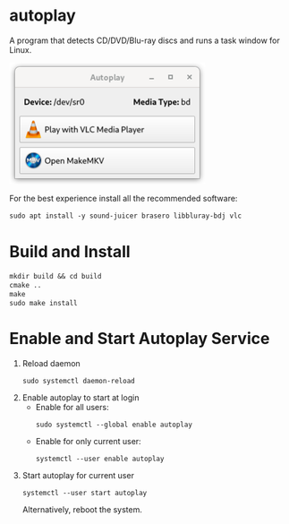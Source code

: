 # autoplay
A program that detects CD/DVD/Blu-ray discs and runs a task window for Linux.

<img src="screenshot.png" alt="Screenshot" width="350">

For the best experience install all the recommended software:
```shell
sudo apt install -y sound-juicer brasero libbluray-bdj vlc
```

# Build and Install
```shell
mkdir build && cd build
cmake ..
make
sudo make install
```

# Enable and Start Autoplay Service
1. Reload daemon
   ```shell
   sudo systemctl daemon-reload
   ```
2. Enable autoplay to start at login
   - Enable for all users:
     ```shell
     sudo systemctl --global enable autoplay
     ```
   - Enable for only current user:
     ```shell
     systemctl --user enable autoplay
     ```
3. Start autoplay for current user
   ```shell
   systemctl --user start autoplay
   ```
   Alternatively, reboot the system.

